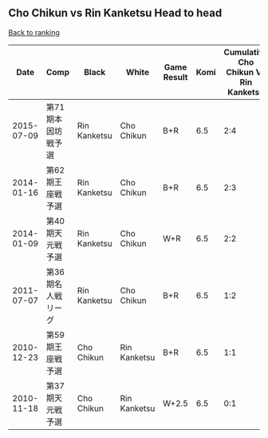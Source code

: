 ## Cho Chikun vs Rin Kanketsu Head to head

[Back to ranking](../../index.md)




| **Date** | **Comp** | **Black** | **White** | **Game Result** | **Komi** | **Cumulative Cho Chikun Vs Rin Kanketsu** | **Cho Chikun Streak** | **Rin Kanketsu Streak** | 
| --- | --- | --- | --- | --- | --- | --- | --- | --- |
| 2015-07-09 | 第71期本因坊戦予選 | Rin Kanketsu | Cho Chikun | B+R | 6.5 | 2:4 | 0 | 2 | 
| 2014-01-16 | 第62期王座戦予選 | Rin Kanketsu | Cho Chikun | B+R | 6.5 | 2:3 | 0 | 1 | 
| 2014-01-09 | 第40期天元戦予選 | Rin Kanketsu | Cho Chikun | W+R | 6.5 | 2:2 | 1 | 0 | 
| 2011-07-07 | 第36期名人戦リーグ | Rin Kanketsu | Cho Chikun | B+R | 6.5 | 1:2 | 0 | 1 | 
| 2010-12-23 | 第59期王座戦予選 | Cho Chikun | Rin Kanketsu | B+R | 6.5 | 1:1 | 1 | 0 | 
| 2010-11-18 | 第37期天元戦予選 | Cho Chikun | Rin Kanketsu | W+2.5 | 6.5 | 0:1 | 0 | 1 |




